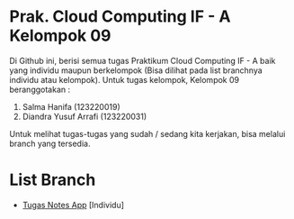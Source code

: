 # Prak. Cloud Computing IF - A Kelompok 09

Di Github ini, berisi semua tugas Praktikum Cloud Computing IF - A baik yang individu maupun berkelompok (Bisa dilihat pada list branchnya individu atau kelompok).
Untuk tugas kelompok, Kelompok 09 beranggotakan :
 1. Salma Hanifa (123220019)
 2. Diandra Yusuf Arrafi (123220031)

Untuk melihat tugas-tugas yang sudah / sedang kita kerjakan, bisa melalui branch yang tersedia.

# List Branch

 - [Tugas Notes App](https://github.com/haloYusuf/prak-cc-09/tree/tugas-notes) [Individu]
